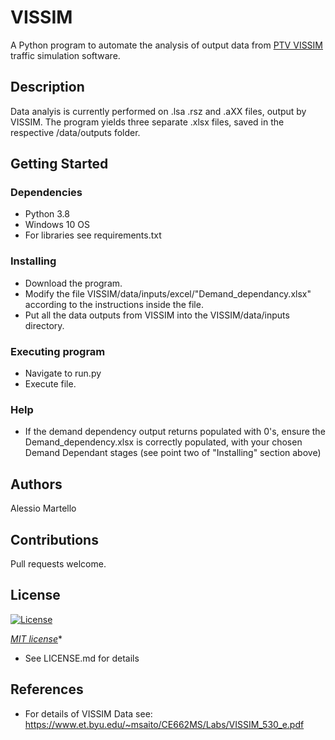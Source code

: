 # VISSIM

A Python program to automate the analysis of output data from [PTV VISSIM](https://www.ptvgroup.com/en/solutions/products/ptv-vissim/) traffic simulation software.

## Description

Data analyis is currently performed on .lsa .rsz and .aXX files, output by VISSIM. The program yields three separate .xlsx files, saved in the respective /data/outputs folder. 

## Getting Started

### Dependencies

* Python 3.8
* Windows 10 OS
* For libraries see requirements.txt

### Installing

* Download the program.
* Modify the file VISSIM/data/inputs/excel/"Demand_dependancy.xlsx" according to the instructions inside the file.
* Put all the data outputs from VISSIM into the  VISSIM/data/inputs directory.

### Executing program

* Navigate to run.py
* Execute file.

### Help

* If the demand dependency output returns populated with 0's, ensure the Demand_dependency.xlsx is correctly populated, with your chosen Demand Dependant stages (see point two of "Installing" section above)

## Authors

Alessio Martello

## Contributions

Pull requests welcome.

## License

[![License](http://img.shields.io/:license-mit-blue.svg?style=flat-square)](http://badges.mit-license.org)

*[MIT license](http://opensource.org/licenses/mit-license.php)**
* See LICENSE.md for details

## References 
* For details of VISSIM Data see: https://www.et.byu.edu/~msaito/CE662MS/Labs/VISSIM_530_e.pdf